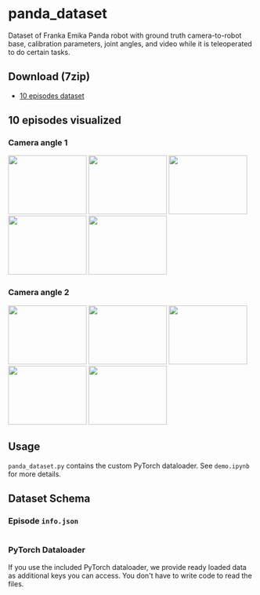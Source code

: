 # panda_dataset
Dataset of Franka Emika Panda robot with ground truth camera-to-robot base, calibration parameters, joint angles, and video while it is teleoperated to do certain tasks.


## Download (7zip)
- [10 episodes dataset](https://drive.google.com/file/d/1JN1RARqZaM1HpZEr-ZnHOR5Q0k_BtRLe/view?usp=drive_link)

## 10 episodes visualized
### Camera angle 1
<img src="./assets/gifs/panda_0001.gif" height="120" width="160" />
<img src="./assets/gifs/panda_0002.gif" height="120" width="160" />
<img src="./assets/gifs/panda_0003.gif" height="120" width="160" />
<img src="./assets/gifs/panda_0004.gif" height="120" width="160" />
<img src="./assets/gifs/panda_0005.gif" height="120" width="160" />

### Camera angle 2
<img src="./assets/gifs/panda_0006.gif" height="120" width="160" />
<img src="./assets/gifs/panda_0007.gif" height="120" width="160" />
<img src="./assets/gifs/panda_0008.gif" height="120" width="160" />
<img src="./assets/gifs/panda_0009.gif" height="120" width="160" />
<img src="./assets/gifs/panda_0010.gif" height="120" width="160" />

## Usage
`panda_dataset.py` contains the custom PyTorch dataloader. See `demo.ipynb` for more details.

## Dataset Schema
### Episode `info.json`
```

```
### PyTorch Dataloader
If you use the included PyTorch dataloader, we provide ready loaded data as additional keys you can access. You don't have to write code to read the files.

